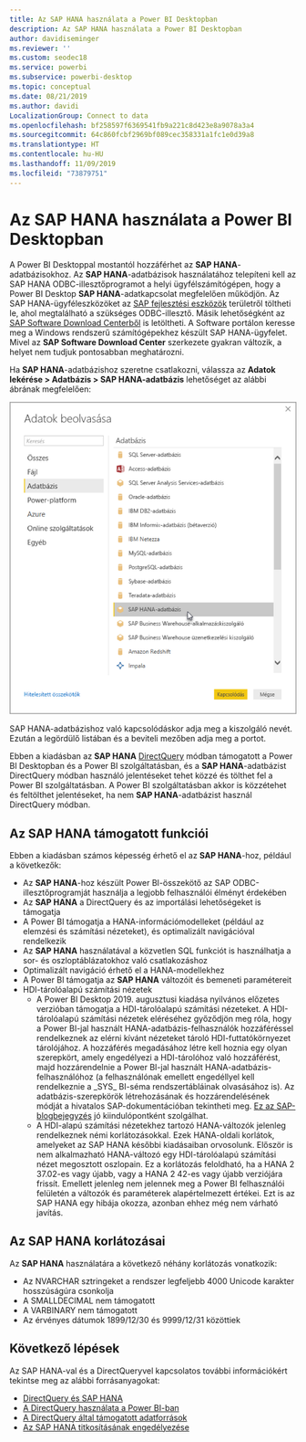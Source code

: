 ```yaml
---
title: Az SAP HANA használata a Power BI Desktopban
description: Az SAP HANA használata a Power BI Desktopban
author: davidiseminger
ms.reviewer: ''
ms.custom: seodec18
ms.service: powerbi
ms.subservice: powerbi-desktop
ms.topic: conceptual
ms.date: 08/21/2019
ms.author: davidi
LocalizationGroup: Connect to data
ms.openlocfilehash: bf258597f6369541fb9a221c8d423e8a9078a3a4
ms.sourcegitcommit: 64c860fcbf2969bf089cec358331a1fc1e0d39a8
ms.translationtype: HT
ms.contentlocale: hu-HU
ms.lasthandoff: 11/09/2019
ms.locfileid: "73879751"
---
```

# <a name="use-sap-hana-in-power-bi-desktop"></a>Az SAP HANA használata a Power BI Desktopban
A Power BI Desktoppal mostantól hozzáférhet az **SAP HANA**-adatbázisokhoz. Az **SAP HANA**-adatbázisok használatához telepíteni kell az SAP HANA ODBC-illesztőprogramot a helyi ügyfélszámítógépen, hogy a Power BI Desktop **SAP HANA**-adatkapcsolat megfelelően működjön. Az SAP HANA-ügyféleszközöket az [SAP fejlesztési eszközök](https://tools.hana.ondemand.com/#hanatools) területről töltheti le, ahol megtalálható a szükséges ODBC-illesztő. Másik lehetőségként az [SAP Software Download Centerből](https://support.sap.com/swdc) is letöltheti. A Software portálon keresse meg a Windows rendszerű számítógépekhez készült SAP HANA-ügyfelet. Mivel az **SAP Software Download Center** szerkezete gyakran változik, a helyet nem tudjuk pontosabban meghatározni.

Ha **SAP HANA**-adatbázishoz szeretne csatlakozni, válassza az **Adatok lekérése > Adatbázis > SAP HANA-adatbázis** lehetőséget az alábbi ábrának megfelelően:

![](media/desktop-sap-hana/sap-hana-1.png)

SAP HANA-adatbázishoz való kapcsolódáskor adja meg a kiszolgáló nevét. Ezután a legördülő listában és a beviteli mezőben adja meg a portot.

Ebben a kiadásban az **SAP HANA** [DirectQuery](desktop-directquery-sap-hana.md) módban támogatott a Power BI Desktopban és a Power BI szolgáltatásban, és a **SAP HANA**-adatbázist DirectQuery módban használó jelentéseket tehet közzé és tölthet fel a Power BI szolgáltatásban. A Power BI szolgáltatásban akkor is közzétehet és feltölthet jelentéseket, ha nem **SAP HANA**-adatbázist használ DirectQuery módban.

## <a name="supported-features-for-sap-hana"></a>Az SAP HANA támogatott funkciói
Ebben a kiadásban számos képesség érhető el az **SAP HANA**-hoz, például a következők:

* Az **SAP HANA**-hoz készült Power BI-összekötő az SAP ODBC-illesztőprogramját használja a legjobb felhasználói élményt érdekében
* Az **SAP HANA** a DirectQuery és az importálási lehetőségeket is támogatja
* A Power BI támogatja a HANA-információmodelleket (például az elemzési és számítási nézeteket), és optimalizált navigációval rendelkezik
* Az **SAP HANA** használatával a közvetlen SQL funkciót is használhatja a sor- és oszloptáblázatokhoz való csatlakozáshoz
* Optimalizált navigáció érhető el a HANA-modellekhez
* A Power BI támogatja az **SAP HANA** változóit és bemeneti paramétereit
* HDI-tárolóalapú számítási nézetek
  * A Power BI Desktop 2019. augusztusi kiadása nyilvános előzetes verzióban támogatja a HDI-tárolóalapú számítási nézeteket. A HDI-tárolóalapú számítási nézetek eléréséhez győződjön meg róla, hogy a Power BI-jal használt HANA-adatbázis-felhasználók hozzáféréssel rendelkeznek az elérni kívánt nézeteket tároló HDI-futtatókörnyezet tárolójához. A hozzáférés megadásához létre kell hoznia egy olyan szerepkört, amely engedélyezi a HDI-tárolóhoz való hozzáférést, majd hozzárendelnie a Power BI-jal használt HANA-adatbázis-felhasználóhoz (a felhasználónak emellett engedéllyel kell rendelkeznie a \_SYS\_ BI-séma rendszertábláinak olvasásához is). Az adatbázis-szerepkörök létrehozásának és hozzárendelésének módját a hivatalos SAP-dokumentációban tekintheti meg. [Ez az SAP-blogbejegyzés](https://blogs.sap.com/2018/01/24/the-easy-way-to-make-your-hdi-container-accessible-to-a-classic-database-user/) jó kiindulópontként szolgálhat.
  * A HDI-alapú számítási nézetekhez tartozó HANA-változók jelenleg rendelkeznek némi korlátozásokkal. Ezek HANA-oldali korlátok, amelyeket az SAP HANA későbbi kiadásaiban orvosolunk. Először is nem alkalmazható HANA-változó egy HDI-tárolóalapú számítási nézet megosztott oszlopain. Ez a korlátozás feloldható, ha a HANA 2 37.02-es vagy újabb, vagy a HANA 2 42-es vagy újabb verziójára frissít. Emellett jelenleg nem jelennek meg a Power BI felhasználói felületén a változók és paraméterek alapértelmezett értékei. Ezt is az SAP HANA egy hibája okozza, azonban ehhez még nem várható javítás.

## <a name="limitations-of-sap-hana"></a>Az SAP HANA korlátozásai
Az **SAP HANA** használatára a következő néhány korlátozás vonatkozik:

* Az NVARCHAR sztringeket a rendszer legfeljebb 4000 Unicode karakter hosszúságúra csonkolja
* A SMALLDECIMAL nem támogatott
* A VARBINARY nem támogatott
* Az érvényes dátumok 1899/12/30 és 9999/12/31 közöttiek


## <a name="next-steps"></a>Következő lépések
Az SAP HANA-val és a DirectQueryvel kapcsolatos további információkért tekintse meg az alábbi forrásanyagokat:

* [DirectQuery és SAP HANA](desktop-directquery-sap-hana.md)
* [A DirectQuery használata a Power BI-ban](desktop-directquery-about.md)
* [A DirectQuery által támogatott adatforrások](desktop-directquery-data-sources.md)
* [Az SAP HANA titkosításának engedélyezése](desktop-sap-hana-encryption.md)


